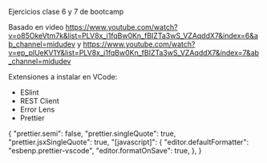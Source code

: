 Ejercicios clase 6 y 7 de bootcamp

Basado en video
https://www.youtube.com/watch?v=o85OkeVtm7k&list=PLV8x_i1fqBw0Kn_fBIZTa3wS_VZAqddX7&index=6&ab_channel=midudev
y
https://www.youtube.com/watch?v=ep_plUeKV1Y&list=PLV8x_i1fqBw0Kn_fBIZTa3wS_VZAqddX7&index=7&ab_channel=midudev

Extensiones a instalar en VCode:

- ESlint
- REST Client
- Error Lens
- Prettier

{
    "prettier.semi": false,
    "prettier.singleQuote": true,
    "prettier.jsxSingleQuote": true,
    "[javascript]": {
        "editor.defaultFormatter": "esbenp.prettier-vscode",
        "editor.formatOnSave": true,
      },
}
